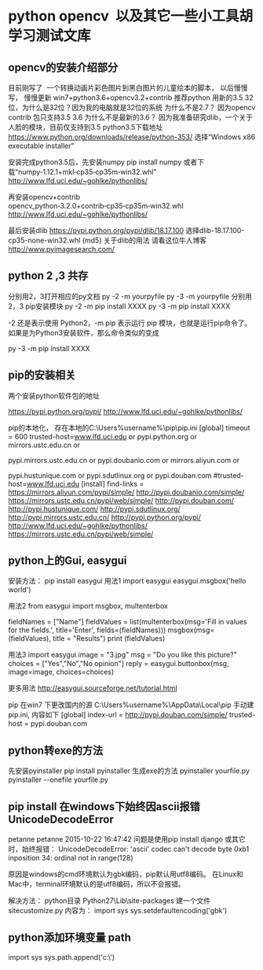 # python opencv  以及其它一些小工具胡学习测试文库
## opencv的安装介绍部分
目前刚写了  一个转换动画片彩色图片到黑白图片的儿童绘本的脚本， 以后慢慢写， 慢慢更新
win7+python3.6+opencv3.2+contrib
推荐python 用新的3.5  32位，为什么是32位？因为我的电脑就是32位的系统
为什么不是2.7？ 因为opencv contrib 包只支持3.5 3.6
为什么不是最新的3.6？ 因为我准备研究dlib，一个关于人脸的模块，目前仅支持到3.5
python3.5下载地址
https://www.python.org/downloads/release/python-353/
选择“Windows x86 executable installer”

安装完成python3.5后，先安装numpy
pip install numpy
或者下载“numpy‑1.12.1+mkl‑cp35‑cp35m‑win32.whl”
http://www.lfd.uci.edu/~gohlke/pythonlibs/

再安装opencv+contrib
opencv_python‑3.2.0+contrib‑cp35‑cp35m‑win32.whl
http://www.lfd.uci.edu/~gohlke/pythonlibs/

最后安装dlib
https://pypi.python.org/pypi/dlib/18.17.100
选择dlib-18.17.100-cp35-none-win32.whl (md5)
关于dlib的用法
请看这位牛人博客
http://www.pyimagesearch.com/

## python 2 ,3 共存
分别用2，3打开相应的py文档
py -2 -m yourpyfile
py -3 -m yourpyfile
分别用 2，3 pip安装模块
py -2 -m pip install XXXX
py -3 -m pip install XXXX

-2 还是表示使用 Python2，-m pip 表示运行 pip 模块，也就是运行pip命令了。如果是为Python3安装软件，那么命令类似的变成


py -3 -m pip install XXXX





## pip的安装相关
两个安装python软件包的地址

https://pypi.python.org/pypi/
http://www.lfd.uci.edu/~gohlke/pythonlibs/

pip的本地化， 
存在本地的C:\Users\%username%\pip\pip.ini
[global]
timeout = 600
trusted-host=www.lfd.uci.edu or pypi.python.org or mirrors.ustc.edu.cn or 

pypi.mirrors.ustc.edu.cn or pypi.doubanio.com or mirrors.aliyun.com or 

pypi.hustunique.com or pypi.sdutlinux.org or pypi.douban.com
#trusted-host=www.lfd.uci.edu
[install]
find-links =
	https://mirrors.aliyun.com/pypi/simple/
	http://pypi.doubanio.com/simple/
	https://mirrors.ustc.edu.cn/pypi/web/simple/
	http://pypi.douban.com/
	http://pypi.hustunique.com/
	http://pypi.sdutlinux.org/
	http://pypi.mirrors.ustc.edu.cn/
	http://pypi.python.org/pypi/
	http://www.lfd.uci.edu/~gohlke/pythonlibs/
	https://mirrors.ustc.edu.cn/pypi/web/simple/


## python上的Gui, easygui
安装方法：
pip install easygui
用法1
import easygui
easygui.msgbox('hello world')

用法2
from easygui import msgbox, multenterbox

fieldNames = ["Name"]
fieldValues = list(multenterbox(msg='Fill in values for the fields.', title='Enter', fields=(fieldNames)))
msgbox(msg=(fieldValues), title = "Results")
print (fieldValues)

用法3
import easygui
image = "3.jpg"
msg = "Do you like this picture?"
choices = ["Yes","No","No opinion"]
reply = easygui.buttonbox(msg, image=image, choices=choices)

更多用法
http://easygui.sourceforge.net/tutorial.html



pip 在win7 下更改国内的源
C:\Users\%username%\AppData\Local\pip
手动建pip.ini, 内容如下
[global] 
index-url = http://pypi.douban.com/simple/ 
trusted-host = pypi.douban.com 


## python转exe的方法
先安装pyinstaller
pip install pyinstaller
生成exe的方法
pyinstaller yourfile.py
pyinstaller --onefile yourfile.py


## pip install 在windows下始终因ascii报错UnicodeDecodeError
petanne petanne 2015-10-22 16:47:42
问题是使用pip install django 或其它时，始终报错：
UnicodeDecodeError: 'ascii' codec can't decode byte 0xb1 inposition 34: ordinal
not in range(128)

原因是windows的cmd环境默认为gbk编码，pip默认用utf8编码。
在Linux和Mac中，terminal环境默认的是utf8编码，所以不会报错。

解决方法：
python目录 Python27\Lib\site-packages 建一个文件sitecustomize.py 
内容为： 
import sys 
sys.setdefaultencoding('gbk') 

## python添加环境变量 path
import sys
sys.path.append('c:\\')


